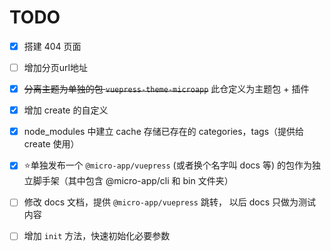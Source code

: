# TODO

- [x] 搭建 404 页面

- [ ] 增加分页url地址

- [x] ~~分离主题为单独的包 `vuepress-theme-microapp`~~ 此仓定义为主题包 + 插件

- [x] 增加 create 的自定义

- [x] node_modules 中建立 cache 存储已存在的 categories，tags（提供给 create 使用）

- [x] ⭐️单独发布一个 `@micro-app/vuepress` (或者换个名字叫 docs 等) 的包作为独立脚手架（其中包含 @micro-app/cli 和 bin 文件夹）

- [ ] 修改 docs 文档，提供 `@micro-app/vuepress` 跳转， 以后 docs 只做为测试内容

- [ ] 增加 `init` 方法，快速初始化必要参数
